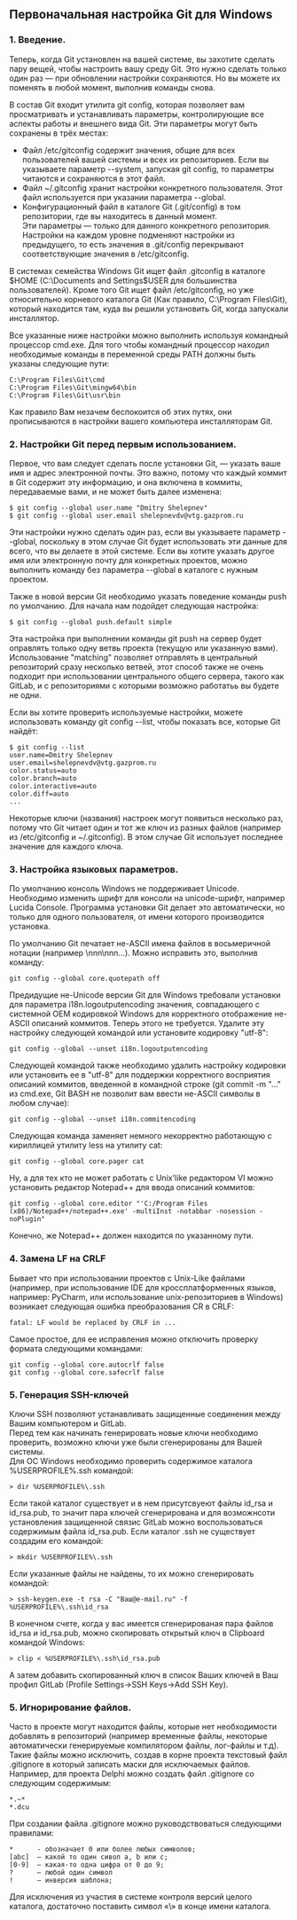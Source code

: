 ## Первоначальная настройка Git для Windows

### 1. Введение.  
Теперь, когда Git установлен на вашей системе, вы захотите сделать пару вещей, чтобы настроить вашу среду Git. 
Это нужно сделать только один раз ― при обновлении настройки сохраняются. Но вы можете их поменять в любой момент, 
выполнив команды снова.  

В состав Git входит утилита git config, которая позволяет вам просматривать и устанавливать параметры, 
контролирующие все аспекты работы и внешнего вида Git. Эти параметры могут быть сохранены в трёх местах:  

- Файл /etc/gitconfig содержит значения, общие для всех пользователей вашей системы и всех их репозиториев. 
Если вы указываете параметр --system, запуская git config, то параметры читаются и сохраняются в этот файл.  
- Файл ~/.gitconfig хранит настройки конкретного пользователя. Этот файл используется при указании параметра --global.
- Конфигурационный файл в каталоге Git (.git/config) в том репозитории, где вы находитесь в данный момент.  
Эти параметры ― только для данного конкретного репозитория. Настройки на каждом уровне подменяют настройки 
из предыдущего, то есть значения в .git/config перекрывают соответствующие значения в /etc/gitconfig.  

В системах семейства Windows Git ищет файл .gitconfig в каталоге $HOME (C:\Documents and Settings\$USER 
для большинства пользователей). Кроме того Git ищет файл /etc/gitconfig, но уже относительно корневого 
каталога Git (Как правило, C:\Program Files\Git\), который находится там, куда вы решили установить Git, когда запускали инсталлятор.

Все указанные ниже настройки можно выполнить используя командный процессор cmd.exe. Для того чтобы командный процессор находил 
необходимые команды в переменной среды PATH должны быть указаны следующие пути:  

    C:\Program Files\Git\cmd  
    C:\Program Files\Git\mingw64\bin  
    C:\Program Files\Git\usr\bin  

Как правило Вам незачем беспокоится об этих путях, они прописываются в настройки вашего компьютера инсталляторам Git.  



### 2. Настройки Git перед первым использованием.  
Первое, что вам следует сделать после установки Git, ― указать ваше имя и адрес электронной почты. 
Это важно, потому что каждый коммит в Git содержит эту информацию, и она включена в коммиты, 
передаваемые вами, и не может быть далее изменена:  

    $ git config --global user.name "Dmitry Shelepnev"  
    $ git config --global user.email shelepnevdv@vtg.gazprom.ru  


Эти настройки нужно сделать один раз, если вы указываете параметр --global, поскольку в этом случае 
Git будет использовать эти данные для всего, что вы делаете в этой системе. Если вы хотите указать 
другое имя или электронную почту для конкретных проектов, можно выполнить команду без параметра --global 
в каталоге с нужным проектом.  

Также в новой версии Git необходимо указать поведение команды push по умолчанию. Для начала нам подойдет
следующая настройка:

    $ git config --global push.default simple

Эта настройка при выполнении команды git push на сервер будет оправлять только одну ветвь проекта (текущую или указанную вами). 
Использование "matching" позволяет отправлять в центральный репозиторий сразу несколько ветвей, этот способ также не очень
подходит при использовании центрального общего сервера, такого как GitLab, и с репозиториями с которыми возможно работатьь вы будете не одни.  
   
   
Если вы хотите проверить используемые настройки, можете использовать команду git config --list, чтобы 
показать все, которые Git найдёт:  

    $ git config --list
    user.name=Dmitry Shelepnev
    user.email=shelepnevdv@vtg.gazprom.ru
    color.status=auto
    color.branch=auto
    color.interactive=auto
    color.diff=auto
    ...

Некоторые ключи (названия) настроек могут появиться несколько раз, потому что Git читает один и тот же 
ключ из разных файлов (например из /etc/gitconfig и ~/.gitconfig). В этом случае Git использует последнее 
значение для каждого ключа.  


### 3. Настройка языковых параметров.
По умолчанию консоль Windows не поддерживает Unicode. Необходимо изменить шрифт для консоли на unicode-шрифт, 
например Lucida Console. Программа установки Git делает это автоматически, но только для одного пользователя, 
от имени которого производится установка.  

По умолчанию Git печатает не-ASCII имена файлов в восьмеричной нотации (например \nnn\nnn\...). Можно исправить 
это, выполнив команду:  

    git config --global core.quotepath off  

Предидущие не-Unicode версии Git для Windows требовали установки для параметра i18n.logoutputencoding 
значения, совпадающего с системной OEM кодировкой Windows для корректного отображение не-ASCII описаний 
коммитов. Теперь этого не требуется. Удалите эту настройку следующей командой или установите кодировку 
"utf-8":  

    git config --global --unset i18n.logoutputencoding

Следующей командой также необходимо удалить настройку кодировки или установить ее в "utf-8" для поддержки 
корректного восприятия описаний коммитов, введенной в командной строке (git commit -m "..." из cmd.exe,
Git BASH не позволит вам ввести не-ASCII символы в любом случае):

    git config --global --unset i18n.commitencoding

Следующая команда заменяет немного некорректно работающую с кириллицей утилиту less на утилиту cat:  

    git config --global core.pager cat

Ну, а для тех кто не может работать с Unix'like редактором VI можно установить редактор Notepad++ для ввода 
описаний коммитов:

    git config --global core.editor "'C:/Program Files (x86)/Notepad++/notepad++.exe' -multiInst -notabbar -nosession -noPlugin"  

Конечно, же Notepad++ должен находится по указанному пути.  


### 4. Замена LF на CRLF

Бывает что при использовании проектов с Unix-Like файлами (например, при использование IDE для кроссплатформенных 
языков, например: PyCharm, или использование unix-репозиториев в Windows) возникает следующая ошибка преобразования 
CR в CRLF:   

    fatal: LF would be replaced by CRLF in ...

Самое простое, для ее исправления можно отключить проверку формата следующими командами:   

    git config --global core.autocrlf false
    git config --global core.safecrlf false


### 5. Генерация SSH-ключей  

Ключи SSH позволяют устанавливать защищенные соединения между Вашим компьютером и GitLab.  
Перед тем как начинать генерировать новые ключи необходимо проверить, возможно ключи уже были 
сгенерированы для Вашей системы.  
Для ОС Windows необходимо проверить содержимое каталога %USERPROFILE%\.ssh командой:

    > dir %USERPROFILE%\.ssh  

Если такой каталог существует и в нем присутсвуеют файлы id_rsa и id_rsa.pub, то значит пара ключей 
сгенерирована и для возможнсоти установления защищенной связис GitLab можно воспользоваться содержимым 
файла id_rsa.pub.
Если каталог .ssh не существует создадим его командой:

    > mkdir %USERPROFILE%\.ssh

Если указанные файлы не найдены, то их можно сгенерировать командой:   

    > ssh-keygen.exe -t rsa -C "Ваш@e-mail.ru" -f %USERPROFILE%\.ssh\id_rsa

В конечном счете, когда у вас имеется сгенерированая пара файлов id_rsa и id_rsa.pub, можно скопировать 
открытый ключ в Clipboard командой Windows:   

    > clip < %USERPROFILE%\.ssh\id_rsa.pub   

А затем добавить скопированный ключ в список Ваших ключей в Ваш профил GitLab (Profile Settings->SSH Keys->Add SSH Key).  

### 5. Игнорирование файлов.
Часто в проекте могут находится файлы, которые нет необходимости добавлять в репозиторий (например временные 
файлы, некоторые автоматически генерируемые компилятором файлы, лог-файлы и т.д). Такие файлы можно исключить, 
создав в корне проекта текстовый файл .gitignore в который записать маски для исключаемых файлов. Например, 
для проекта Delphi можно создать файл .gitignore со следующим содержимым:  

    *.~*
    *.dcu

При создании файла .gitignore можно руководствоваться следующими правилами:  

    *      - обозначает 0 или более любых символов;  
    [abc]  – какой то один сивол a, b или c;  
    [0-9]  – какая-то одна цифра от 0 до 9;  
    ?      – любой один символ  
    !      – инверсия шаблона;  

Для исключения из участия в системе контроля версий целого каталога, достаточно поставить символ «\» в конце 
имени каталога.  


